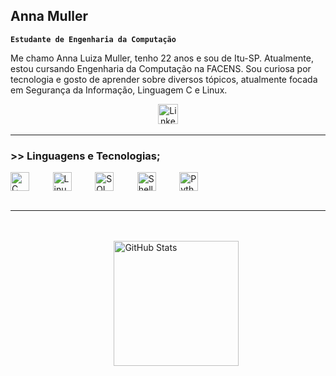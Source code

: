 ## Anna Muller
**`Estudante de Engenharia da Computação`**

Me chamo Anna Luiza Muller, tenho 22 anos e sou de Itu-SP. Atualmente, estou cursando Engenharia da Computação na FACENS. Sou curiosa por tecnologia e gosto de aprender sobre diversos tópicos, atualmente focada em Segurança da Informação, Linguagem C e Linux.

<p align="center">
  &#8287;&#8287;&#8287;&#8287;&#8287;
  <a href="https://www.linkedin.com/in/anna-m%C3%BCller-85b397222/"><img width="32px" alt="LinkedIn" title="LinkedIn" src="https://i.imgur.com/yRpa1dQ.png"/></a>
  &#8287;&#8287;&#8287;&#8287;&#8287;
</p>

---

### >> Linguagens e Tecnologias;

<img 
    align="center" 
    alt="C"
    title="C" 
    width="30px" 
    style="padding-right: 10px;" 
    src=
        "https://cdn.jsdelivr.net/gh/devicons/devicon@latest/icons/c/c-original.svg" 
/>
 &#8287;&#8287;&#8287;&#8287;&#8287;
<img 
    align="center" 
    alt="Linux" 
    title="Linux"
    width="30px" 
    style="padding-right: 10px;" 
    src="https://cdn.jsdelivr.net/gh/devicons/devicon@latest/icons/linux/linux-original.svg"  
/>
 &#8287;&#8287;&#8287;&#8287;&#8287;
<img 
    align="center" 
    alt="SQL" 
    title="SQL"
    width="30px" 
    style="padding-right: 10px;" 
    src="https://cdn.jsdelivr.net/gh/devicons/devicon@latest/icons/azuresqldatabase/azuresqldatabase-original.svg" 
/>
 &#8287;&#8287;&#8287;&#8287;&#8287;
<img 
    align="center" 
    alt="Shell"
    title="Shell" 
    width="30px" 
    style="padding-right: 10px;" 
    src="https://cdn.jsdelivr.net/gh/devicons/devicon@latest/icons/powershell/powershell-original.svg" 
/>
 &#8287;&#8287;&#8287;&#8287;&#8287;
<img 
    align="center" 
    alt="Python" 
    title="Python"
    width="30px" 
    style="padding-right: 10px;" 
    src="https://cdn.jsdelivr.net/gh/devicons/devicon@latest/icons/python/python-original.svg" 
/>
 &#8287;&#8287;&#8287;&#8287;&#8287;
<br/>
<br/>

---
<br/>
<br/>
 &#8287;&#8287;&#8287;&#8287;&#8287;
  &#8287;&#8287;&#8287;&#8287;&#8287;
   &#8287;&#8287;&#8287;&#8287;&#8287;
    &#8287;&#8287;&#8287;&#8287;&#8287;
     &#8287;&#8287;&#8287;&#8287;&#8287;
      &#8287;&#8287;&#8287;&#8287;&#8287;
       &#8287;&#8287;&#8287;&#8287;&#8287;
<img 
      align="center" 
      alt="GitHub Stats" 
      height="200" 
      src="https://github-readme-stats.vercel.app/api/top-langs/?username=annastarlu&theme=tokyonight&layout=compact&custom_title=Tecnologias&langs_count=9" 
  />

</p>

